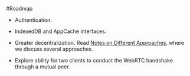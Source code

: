 #Roadmap

* Authentication.

* IndexedDB and AppCache interfaces.

* Greater decentralization. Read [Notes on Different Approaches](https://github.com/bchu/nodetron/blob/master/docs/Approach.md/), where we discuss several approaches.

* Explore ability for two clients to conduct the WebRTC handshake through a mutual peer.